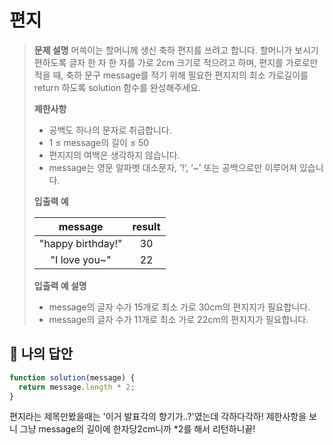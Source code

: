 # 편지

> **문제 설명**
> 머쓱이는 할머니께 생신 축하 편지를 쓰려고 합니다. 할머니가 보시기 편하도록 글자 한 자 한 자를 가로 2cm 크기로 적으려고 하며, 편지를 가로로만 적을 때, 축하 문구 message를 적기 위해 필요한 편지지의 최소 가로길이를 return 하도록 solution 함수를 완성해주세요.
>
> **제한사항**
>
> - 공백도 하나의 문자로 취급합니다.
> - 1 ≤ message의 길이 ≤ 50
> - 편지지의 여백은 생각하지 않습니다.
> - message는 영문 알파벳 대소문자, ‘!’, ‘~’ 또는 공백으로만 이루어져 있습니다.
>
> **입출력 예**
>
> |      message      | result |
> | :---------------: | :----: |
> | "happy birthday!" |   30   |
> |   "I love you~"   |   22   |
>
> **입출력 예 설명**
>
> - message의 글자 수가 15개로 최소 가로 30cm의 편지지가 필요합니다.
> - message의 글자 수가 11개로 최소 가로 22cm의 편지지가 필요합니다.

## 💭 나의 답안

```js
function solution(message) {
  return message.length * 2;
}
```

편지라는 제목만봤을때는 '이거 발표각의 향기가..?'였는데 각하다각하!
제한사항을 보니 그냥 message의 길이에 한자당2cm니까 \*2를 해서 리턴하니끝!
